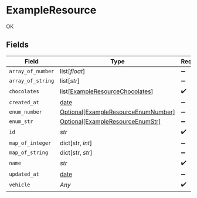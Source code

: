 # ExampleResource

OK


## Fields

| Field                                                                                   | Type                                                                                    | Required                                                                                | Description                                                                             |
| --------------------------------------------------------------------------------------- | --------------------------------------------------------------------------------------- | --------------------------------------------------------------------------------------- | --------------------------------------------------------------------------------------- |
| `array_of_number`                                                                       | list[*float*]                                                                           | :heavy_minus_sign:                                                                      | N/A                                                                                     |
| `array_of_string`                                                                       | list[*str*]                                                                             | :heavy_minus_sign:                                                                      | N/A                                                                                     |
| `chocolates`                                                                            | list[[ExampleResourceChocolates](../../models/shared/exampleresourcechocolates.md)]     | :heavy_check_mark:                                                                      | N/A                                                                                     |
| `created_at`                                                                            | [date](https://docs.python.org/3/library/datetime.html#date-objects)                    | :heavy_minus_sign:                                                                      | N/A                                                                                     |
| `enum_number`                                                                           | [Optional[ExampleResourceEnumNumber]](../../models/shared/exampleresourceenumnumber.md) | :heavy_minus_sign:                                                                      | N/A                                                                                     |
| `enum_str`                                                                              | [Optional[ExampleResourceEnumStr]](../../models/shared/exampleresourceenumstr.md)       | :heavy_minus_sign:                                                                      | N/A                                                                                     |
| `id`                                                                                    | *str*                                                                                   | :heavy_check_mark:                                                                      | N/A                                                                                     |
| `map_of_integer`                                                                        | dict[str, *int*]                                                                        | :heavy_minus_sign:                                                                      | N/A                                                                                     |
| `map_of_string`                                                                         | dict[str, *str*]                                                                        | :heavy_minus_sign:                                                                      | N/A                                                                                     |
| `name`                                                                                  | *str*                                                                                   | :heavy_check_mark:                                                                      | N/A                                                                                     |
| `updated_at`                                                                            | [date](https://docs.python.org/3/library/datetime.html#date-objects)                    | :heavy_minus_sign:                                                                      | N/A                                                                                     |
| `vehicle`                                                                               | *Any*                                                                                   | :heavy_check_mark:                                                                      | N/A                                                                                     |